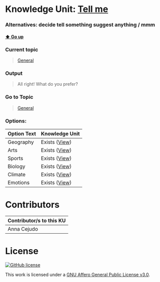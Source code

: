 # Knowledge Unit: [Tell me](../../knowledge_units/general/tell-me.md)
### Alternatives:   decide tell something suggest anything   /  mmm 
#### [:arrow_up: Go up](../../topics/general.md)
### Current topic
> [General](../../topics/general.md)
### Output
> All right! What do you prefer?
### Go to Topic
> [General](../../topics/general.md)

### Options: 

| Option Text | Knowledge Unit |
| - | - |  
| Geography  |  Exists ([View](../../knowledge_units/general/geography.md))  |  
| Arts  |  Exists ([View](../../knowledge_units/general/arts.md))  |  
| Sports  |  Exists ([View](../../knowledge_units/general/sports.md))  |  
| Biology  |  Exists ([View](../../knowledge_units/general/biology.md))  |  
| Climate  |  Exists ([View](../../knowledge_units/general/climate.md))  |  
| Emotions  |  Exists ([View](../../knowledge_units/general/emotions.md))  | 

# Contributors

| Contributor/s to this KU |
| - | 
| Anna Cejudo |

# License
[![GitHub license](https://img.shields.io/github/license/inbrainz/cerebro)](https://github.com/inbrainz/cerebro/blob/master/LICENSE)

This work is licensed under a [GNU Affero General Public License v3.0](https://www.gnu.org/licenses/agpl-3.0.txt).